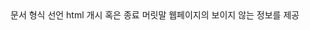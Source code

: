 <!doctype> 문서 형식 선언
<html> html 개시  혹은 종료 
<head> 머릿말 
<meta> 웹페이지의 보이지 않는 정보를 제공
<title> 제목 (사이트 이름 뜨는곳)
<link> 외부문서를 연결하는 태그
<script> 자바문법을 사용할 수 있도록 만드는 태그
<noscript> 스크립트를 지원하지 않는 브라우저를 위한 
<body> 주요 내용이 들어갈 태그
<div> 블럭 요소로 나누는 정도, 의미가 크게없음
<h1> 제목 태그 중 가장 큼
<ul> 순서가 필요없는 목록
<li> 목록 중의 각 항목들을 쓸때
<a> 하이퍼링크 걸때
<span> 인라인 요소 , 의미가 크게없음
<img> 이미지 넣을때
<i> 이탤릭체
<br> 줄바꿈
<dl> 용어를정의할때
<dt> 용어제목
<dd> 용어 설명
<select> 아래로 펼쳐지는 목록 상자 (드롭다운이나 리스트박스)
<option> select태그의 항목들 
<style> css쓸때 쓰는 
<input> 사용자 입력 받기
<iframe> 웹페이지안에 또다른 웹페이지 넣을때
<strong> 글자 굵게